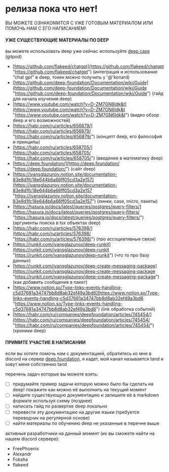 # релиза пока что нет!
ВЫ МОЖЕТЕ ОЗНАКОМИТСЯ С УЖЕ ГОТОВЫМ МАТЕРИАЛОМ ИЛИ ПОМОЧЬ НАМ С ЕГО НАПИСАНИЕМ!

#### УЖЕ СУЩЕСТВУЮЩИЕ МАТЕРИАЛЫ ПО DEEP
вы можете использовать deep уже сейчас используйте [deep case](https://gitpod.io/start/#deepfoundation-dev-rxjvdw0x3sn "https://gitpod.io/start/#deepfoundation-dev-rxjvdw0x3sn") (gitpod)
- [https://github.com/flakeed/chatgpt](https://github.com/flakeed/chatgpt "https://github.com/flakeed/chatgpt") (интеграция и использование "сhat gpt" в deep, токен можно получить у '@'konard) 
- [https://github.com/deep-foundation/Documentation/wiki/Guide](https://github.com/deep-foundation/Documentation/wiki/Guide "https://github.com/deep-foundation/Documentation/wiki/Guide") (гайд для начала изучения deep) 
- [https://www.youtube.com/watch?v=D-ZM7GN6Idk&t](https://www.youtube.com/watch?v=D-ZM7GN6Idk&t "https://www.youtube.com/watch?v=D-ZM7GN6Idk&t") (видео обзор deep и его возможностей) 
- [https://habr.com/ru/articles/656879/](https://habr.com/ru/articles/656879/ "https://habr.com/ru/articles/656879/") (концепт deep, его философия и принципы) 
- [https://habr.com/ru/articles/658705/](https://habr.com/ru/articles/658705/ "https://habr.com/ru/articles/658705/") (введение в математику deep) 
- [https://deep.foundation/](https://deep.foundation/ "https://deep.foundation/") (сайт deep) 
- [https://ivansglazunov.notion.site/documentation-83e8d1fc18e644b6a66ff05cd3a2e157](https://ivansglazunov.notion.site/documentation-83e8d1fc18e644b6a66ff05cd3a2e157 "https://ivansglazunov.notion.site/documentation-83e8d1fc18e644b6a66ff05cd3a2e157") (линки, case, micro, пакеты) 
- [https://hasura.io/docs/latest/queries/postgres/query-filters/](https://hasura.io/docs/latest/queries/postgres/query-filters/ "https://hasura.io/docs/latest/queries/postgres/query-filters/") (аргументы поиcка в tsx объектах deep) 
- [https://habr.com/ru/articles/576398/](https://habr.com/ru/articles/576398/ "https://habr.com/ru/articles/576398/") (про ассоциативные связи) 
- [https://runkit.com/ivansglazunov/deep-runkit](https://runkit.com/ivansglazunov/deep-runkit "https://runkit.com/ivansglazunov/deep-runkit") (что то про базу данных) 
- [https://runkit.com/ivansglazunov/deep-create-messaging-package](https://runkit.com/ivansglazunov/deep-create-messaging-package "https://runkit.com/ivansglazunov/deep-create-messaging-package") (как добавить сообщения в пакет) 
- [https://www.notion.so/Type-links-events-handling-c5d37681a34747bb8d8ab32ef49a3bd6](https://www.notion.so/Type-links-events-handling-c5d37681a34747bb8d8ab32ef49a3bd6 "https://www.notion.so/Type-links-events-handling-c5d37681a34747bb8d8ab32ef49a3bd6") (link обработка событий) 
- [https://habr.com/ru/companies/deepfoundation/articles/745454/](https://habr.com/ru/companies/deepfoundation/articles/745454/ "https://habr.com/ru/companies/deepfoundation/articles/745454/") (хроники deep) 


#### ПРИМИТЕ УЧАСТИЕ В НАПИСАНИИ
если вы хотите помочь нам с документацией, обратитесь ко мне в discord на сервер [deep.foundation](https://discord.gg/deep-foundation), я кадет, мой канал называется tand и зовут меня собственно tand

перечень задач которые вы можете взять:
- [ ] придумайте пример задачи которую можно было бы сделать на deep! покажите как можно её выполнить на текущий момент
- [ ] найдите существующую документацию и запишите её в markdown формате используя схему (позднее)
- [ ] написать гайд по развертке deep локально
- [ ] перевести эту документацию на другие языки (требуется переводчик на регулярной основе)
- [ ] найти материалы по обучению deep не указанные в перечне выше

активные разработчики на данный момент (их вы сможете найти на нашем discord сервере):
- FreePhoenix
- Alexandr 
- Foksha
- flakeed





